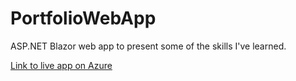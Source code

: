 # PortfolioWebApp

ASP.NET Blazor web app to present some of the skills I've learned. 

<a href="https://blazorportfoliowebapp.azurewebsites.net/" target="_blank">Link to live app on Azure</a>
